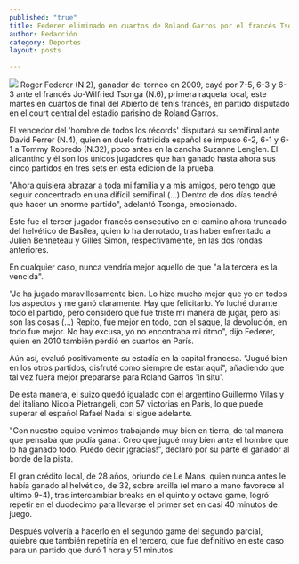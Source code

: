 ```yaml
---
published: "true"
title: Federer eliminado en cuartos de Roland Garros por el francés Tsonga
author: Redacción
category: Deportes
layout: posts

---
```


![](http://i.imgur.com/H1frVlSm.jpg)
Roger Federer (N.2), ganador del torneo en 2009, cayó por 7-5, 6-3 y 6-3 ante el francés Jo-Wilfried Tsonga (N.6), primera raqueta local, este martes en cuartos de final del Abierto de tenis francés, en partido disputado en el court central del estadio parisino de Roland Garros.

El vencedor del 'hombre de todos los récords' disputará su semifinal ante David Ferrer (N.4), quien en duelo fratricida español se impuso 6-2, 6-1 y 6-1 a Tommy Robredo (N.32), poco antes en la cancha Suzanne Lenglen. El alicantino y él son los únicos jugadores que han ganado hasta ahora sus cinco partidos en tres sets en esta edición de la prueba.

"Ahora quisiera abrazar a toda mi familia y a mis amigos, pero tengo que seguir concentrado en una difícil semifinal (...) Dentro de dos días tendré que hacer un enorme partido", adelantó Tsonga, emocionado.

Éste fue el tercer jugador francés consecutivo en el camino ahora truncado del helvético de Basilea, quien lo ha derrotado, tras haber enfrentado a Julien Benneteau y Gilles Simon, respectivamente, en las dos rondas anteriores.

En cualquier caso, nunca vendría mejor aquello de que "a la tercera es la vencida".

"Jo ha jugado maravillosamente bien. Lo hizo mucho mejor que yo en todos los aspectos y me ganó claramente. Hay que felicitarlo. Yo luché durante todo el partido, pero considero que fue triste mi manera de jugar, pero así son las cosas (...) Repito, fue mejor en todo, con el saque, la devolución, en todo fue mejor. No hay excusa, yo no encontraba mi ritmo", dijo Federer, quien en 2010 también perdió en cuartos en París.

Aún así, evaluó positivamente su estadía en la capital francesa. "Jugué bien en los otros partidos, disfruté como siempre de estar aquí", añadiendo que tal vez fuera mejor prepararse para Roland Garros 'in situ'.

De esta manera, el suizo quedó igualado con el argentino Guillermo Vilas y del italiano Nicola Pietrangeli, con 57 victorias en París, lo que puede superar el español Rafael Nadal si sigue adelante.

"Con nuestro equipo venimos trabajando muy bien en tierra, de tal manera que pensaba que podía ganar. Creo que jugué muy bien ante el hombre que lo ha ganado todo. Puedo decir ¡gracias!", declaró por su parte el ganador al borde de la pista.

El gran crédito local, de 28 años, oriundo de Le Mans, quien nunca antes le había ganado al helvético, de 32, sobre arcilla (el mano a mano favorece al último 9-4), tras intercambiar breaks en el quinto y octavo game, logró repetir en el duodécimo para llevarse el primer set en casi 40 minutos de juego.

Después volvería a hacerlo en el segundo game del segundo parcial, quiebre que también repetiría en el tercero, que fue definitivo en este caso para un partido que duró 1 hora y 51 minutos.

